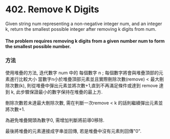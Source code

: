 # 402. Remove K Digits

Given string num representing a non-negative integer num, and an integer k, return the smallest possible integer after removing k digits from num.


#### The problem requires removing k digits from a given number num to form the smallest possible number.

### 方法

使用堆疊的方法, 迭代數字 num 中的 每個數字 n ;
每個數字將會與堆疊頂部的元素進行比較大小
當數字n小於堆疊頂部元素並且實際刪除次數(remove) < 最大刪除次數(k), 則從堆疊中彈出元素並將次數+1,直到不再滿足條件或達到 remove 達到 k, 此步驟保證最小的數字保持在堆疊的最上方.

刪除次數若未達最大刪除次數, 需在判斷一次remove < k 的話則繼續彈出元素並將次數+1.

為避免堆疊開頭為數字0, 需增加判斷將前導0移除.

最後將堆疊的元素連接成字串並回傳, 若是堆疊中沒有元素則回傳"0".



